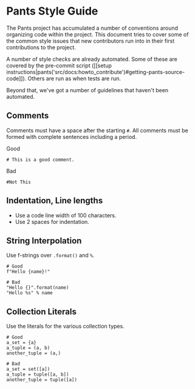 Pants Style Guide
=================

The Pants project has accumulated a number of conventions around organizing code within the project.
This document tries to cover some of the common style issues that new contributors run into in their
first contributions to the project.

A number of style checks are already automated. Some of these are covered by the pre-commit script
([[setup instructions|pants('src/docs:howto_contribute')#getting-pants-source-code]]).
Others are run as when tests are run.

Beyond that, we've got a number of guidelines that haven't been automated.

## Comments

Comments must have a space after the starting `#`. All comments must be formed with complete
sentences including a period.

Good

    # This is a good comment.

Bad

    #Not This

## Indentation, Line lengths

* Use a code line width of 100 characters.
* Use 2 spaces for indentation.

## String Interpolation

Use f-strings over `.format()` and `%`.

    # Good
    f"Hello {name}!"

    # Bad
    "Hello {}".format(name)
    "Hello %s" % name

## Collection Literals

Use the literals for the various collection types.

    # Good
    a_set = {a}
    a_tuple = (a, b)
    another_tuple = (a,)

    # Bad
    a_set = set([a])
    a_tuple = tuple([a, b])
    another_tuple = tuple([a])
